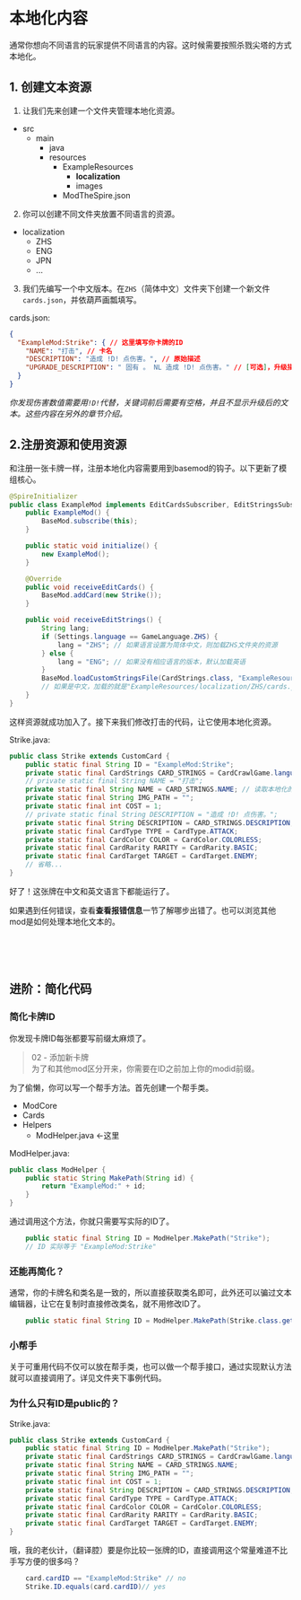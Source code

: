 # 本地化内容

通常你想向不同语言的玩家提供不同语言的内容。这时候需要按照杀戮尖塔的方式本地化。

## 1. 创建文本资源

1. 让我们先来创建一个文件夹管理本地化资源。

* src
    * main
        * java
        * resources
            * ExampleResources
                * <b>localization</b>
                * images
            * ModTheSpire.json

2. 你可以创建不同文件夹放置不同语言的资源。

* localization
    * ZHS
    * ENG
    * JPN
    * ...

3. 我们先编写一个中文版本。在`ZHS`（简体中文）文件夹下创建一个新文件`cards.json`，并依葫芦画瓢填写。

cards.json:
```json
{
  "ExampleMod:Strike": { // 这里填写你卡牌的ID
    "NAME": "打击", // 卡名
    "DESCRIPTION": "造成 !D! 点伤害。", // 原始描述
    "UPGRADE_DESCRIPTION": " 固有 。 NL 造成 !D! 点伤害。" // [可选]，升级描述，若升级前后只是数值的变化可不写
  }
}
```

*你发现伤害数值需要用`!D!`代替，关键词前后需要有空格，并且不显示升级后的文本。这些内容在另外的章节介绍。*

## 2.注册资源和使用资源

和注册一张卡牌一样，注册本地化内容需要用到basemod的钩子。以下更新了模组核心。

```java
@SpireInitializer
public class ExampleMod implements EditCardsSubscriber, EditStringsSubscriber {
    public ExampleMod() {
        BaseMod.subscribe(this);
    }

    public static void initialize() {
        new ExampleMod();
    }

    @Override
    public void receiveEditCards() {
        BaseMod.addCard(new Strike());
    }

    public void receiveEditStrings() {
        String lang;
        if (Settings.language == GameLanguage.ZHS) {
            lang = "ZHS"; // 如果语言设置为简体中文，则加载ZHS文件夹的资源
        } else {
            lang = "ENG"; // 如果没有相应语言的版本，默认加载英语
        }
        BaseMod.loadCustomStringsFile(CardStrings.class, "ExampleResources/localization/" + lang + "/cards.json"); // 加载相应语言的卡牌本地化内容。
        // 如果是中文，加载的就是"ExampleResources/localization/ZHS/cards.json"
    }
}
```

这样资源就成功加入了。接下来我们修改打击的代码，让它使用本地化资源。

Strike.java:
```java
public class Strike extends CustomCard {
    public static final String ID = "ExampleMod:Strike";
    private static final CardStrings CARD_STRINGS = CardCrawlGame.languagePack.getCardStrings(ID); // 从游戏系统读取本地化资源
    // private static final String NAME = "打击";
    private static final String NAME = CARD_STRINGS.NAME; // 读取本地化的名字
    private static final String IMG_PATH = "";
    private static final int COST = 1;
    // private static final String DESCRIPTION = "造成 !D! 点伤害。";
    private static final String DESCRIPTION = CARD_STRINGS.DESCRIPTION; // 读取本地化的描述
    private static final CardType TYPE = CardType.ATTACK;
    private static final CardColor COLOR = CardColor.COLORLESS;
    private static final CardRarity RARITY = CardRarity.BASIC;
    private static final CardTarget TARGET = CardTarget.ENEMY;
    // 省略...
}
```
好了！这张牌在中文和英文语言下都能运行了。

如果遇到任何错误，查看<b>查看报错信息</b>一节了解哪步出错了。也可以浏览其他mod是如何处理本地化文本的。


<br><br><br>


## 进阶：简化代码

### 简化卡牌ID

你发现卡牌ID每张都要写前缀太麻烦了。

> 02 - 添加新卡牌<br>为了和其他mod区分开来，你需要在ID之前加上你的modid前缀。

为了偷懒，你可以写一个帮手方法。首先创建一个帮手类。

* ModCore
* Cards
* Helpers
    * ModHelper.java <-这里

ModHelper.java:
```java
public class ModHelper {
    public static String MakePath(String id) {
        return "ExampleMod:" + id;
    }
}
```

通过调用这个方法，你就只需要写实际的ID了。

```java
    public static final String ID = ModHelper.MakePath("Strike");
    // ID 实际等于 "ExampleMod:Strike"
```

### 还能再简化？

通常，你的卡牌名和类名是一致的，所以直接获取类名即可，此外还可以骗过文本编辑器，让它在复制时直接修改类名，就不用修改ID了。

```java
    public static final String ID = ModHelper.MakePath(Strike.class.getSimpleName());
```

### 小帮手

关于可重用代码不仅可以放在帮手类，也可以做一个帮手接口，通过实现默认方法就可以直接调用了。详见文件夹下事例代码。

### 为什么只有ID是public的？

Strike.java:
```java
public class Strike extends CustomCard {
    public static final String ID = ModHelper.MakePath("Strike");
    private static final CardStrings CARD_STRINGS = CardCrawlGame.languagePack.getCardStrings(ID);
    private static final String NAME = CARD_STRINGS.NAME;
    private static final String IMG_PATH = "";
    private static final int COST = 1;
    private static final String DESCRIPTION = CARD_STRINGS.DESCRIPTION;
    private static final CardType TYPE = CardType.ATTACK;
    private static final CardColor COLOR = CardColor.COLORLESS;
    private static final CardRarity RARITY = CardRarity.BASIC;
    private static final CardTarget TARGET = CardTarget.ENEMY;
}
```

哦，我的老伙计，（翻译腔）要是你比较一张牌的ID，直接调用这个常量难道不比手写方便的很多吗？
```java
    card.cardID == "ExampleMod:Strike" // no
    Strike.ID.equals(card.cardID)// yes
```